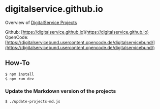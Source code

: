 # digitalservice.github.io

Overview of [DigitalService Projects](./projects.md)

Github: [https://digitalservice.github.io](https://digitalservice.github.io)
OpenCode: [https://digitalservicebund.usercontent.opencode.de/digitalservicebund/](https://digitalservicebund.usercontent.opencode.de/digitalservicebund/)

## How-To

```bash
$ npm install
$ npm run dev
```

### Update the Markdown version of the projects

```bash
$ ./update-projects-md.js
```
